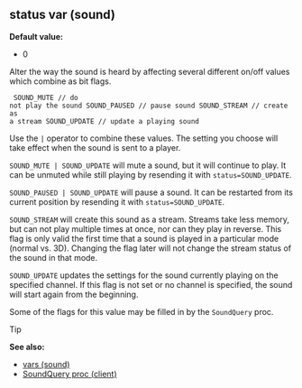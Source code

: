## status var (sound)

**Default value:**
+   0


Alter the way the sound is heard by affecting several different
on/off values which combine as bit flags. 
``` dm
 SOUND_MUTE // do
not play the sound SOUND_PAUSED // pause sound SOUND_STREAM // create as
a stream SOUND_UPDATE // update a playing sound 
```
 

Use
the `|` operator to combine these values. The setting you choose will
take effect when the sound is sent to a player.


`SOUND_MUTE | SOUND_UPDATE` will mute a sound, but it will
continue to play. It can be unmuted while still playing by resending it
with `status=SOUND_UPDATE`. 

`SOUND_PAUSED | SOUND_UPDATE` will
pause a sound. It can be restarted from its current position by
resending it with `status=SOUND_UPDATE`. 

`SOUND_STREAM` will
create this sound as a stream. Streams take less memory, but can not
play multiple times at once, nor can they play in reverse. This flag is
only valid the first time that a sound is played in a particular mode
(normal vs. 3D). Changing the flag later will not change the stream
status of the sound in that mode. 

`SOUND_UPDATE` updates the
settings for the sound currently playing on the specified channel. If
this flag is not set or no channel is specified, the sound will start
again from the beginning. 

Some of the flags for this value may
be filled in by the `SoundQuery` proc.

> [!TIP] 
> **See also:**
> +   [vars (sound)](/ref/sound/var.md) 
> +   [SoundQuery proc (client)](/ref/client/proc/SoundQuery.md) <!-- -->